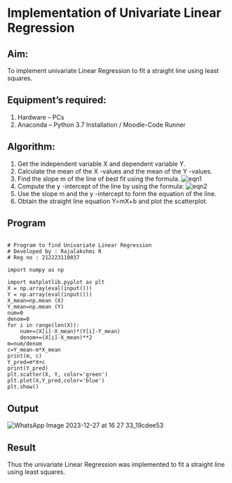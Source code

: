 # Implementation of Univariate Linear Regression
## Aim:
To implement univariate Linear Regression to fit a straight line using least squares.

## Equipment’s required:
1.	Hardware – PCs
2.	Anaconda – Python 3.7 Installation / Moodle-Code Runner
   
## Algorithm:
1.	Get the independent variable X and dependent variable Y.
2.	Calculate the mean of the X -values and the mean of the Y -values.
3.	Find the slope m of the line of best fit using the formula.
 ![eqn1](./eq1.jpg)
4.	Compute the y -intercept of the line by using the formula:
![eqn2](./eq2.jpg)  
5.	Use the slope m and the y -intercept to form the equation of the line.
6.	Obtain the straight line equation Y=mX+b and plot the scatterplot.
   
## Program
```

# Program to find Univariate Linear Regression
# Developed by : Rajalakshmi R
# Reg no : 212223110037

import numpy as np

import matplotlib.pyplot as plt
X = np.array(eval(input()))
Y = np.array(eval(input()))
X_mean=np.mean (X)
Y_mean=np.mean (Y)
num=0
denom=0
for i in range(len(X)):
    num+=(X[i]-X_mean)*(Y[i]-Y_mean)
    denom+=(X[i]-X_mean)**2
m=num/denom
c=Y_mean-m*X_mean
print(m, c)
Y_pred=m*X+c
print(Y_pred)
plt.scatter(X, Y, color='green')
plt.plot(X,Y_pred,color='blue')
plt.show()

```

## Output
![WhatsApp Image 2023-12-27 at 16 27 33_19cdee53](https://github.com/Raji1009/Univariate-Linear-Regression/assets/89059861/7a4d7ac2-f1fd-4a52-9d87-62d66797f0f6)


## Result
Thus the univariate Linear Regression was implemented to fit a straight line using least squares.
